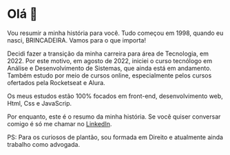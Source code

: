 <h1> Olá 👋</h1>

<p>Vou resumir a minha história para você. Tudo começou em 1998, quando eu nasci, BRINCADEIRA. Vamos para o que importa!</p>
<p>Decidi fazer a transição da minha carreira para área de Tecnologia, em 2022. Por este motivo, em agosto de 2022, iniciei o curso tecnólogo em Análise e Desenvolvimento de Sistemas, que ainda está em andamento. Também estudo por meio de cursos online, especialmente pelos cursos ofertados pela Rocketseat e Alura.</p>
<p>Os meus estudos estão 100% focados em front-end, desenvolvimento web, Html, Css e JavaScrip.</p>
<p>Por enquanto, este é o resumo da minha história. Se você quiser conversar comigo é só me chamar no <a href="https://www.linkedin.com/in/hsoaresbianca/" target="_blank">LinkedIn</a>.</p>
<p>PS: Para os curiosos de plantão, sou formada em Direito e atualmente ainda trabalho como advogada.</p>
